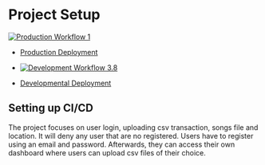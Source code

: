 # Project Setup

[![Production Workflow 1](https://github.com/nahian-29/flask_final1/actions/workflows/prod.yml/badge.svg)](https://github.com/nahian-29/flask_final1/actions/workflows/prod.yml)

* [Production Deployment](https://dockerlive.herokuapp.com/)

* [![Development Workflow 3.8](https://github.com/nahian-29/flask_final1/actions/workflows/dev.yml/badge.svg)](https://github.com/nahian-29/flask_final1/actions/workflows/dev.yml)

* [Developmental Deployment](https://dockerflask-dev.herokuapp.com/)

## Setting up CI/CD

The project focuses on user login, uploading csv transaction, songs file and location. It will deny any user that are no registered. Users 
have to register using an email and password. Afterwards, they can access their own dashboard where users can upload csv files of their
choice. 